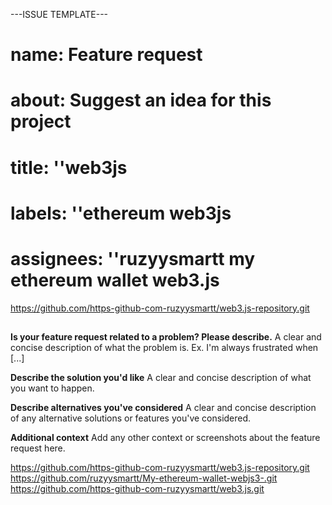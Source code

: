 ---ISSUE TEMPLATE---

# name: Feature request
# about: Suggest an idea for this project
# title: ''web3js
# labels: ''ethereum web3js

# assignees: ''ruzyysmartt my ethereum wallet web3.js 
  https://github.com/https-github-com-ruzyysmartt/web3.js-repository.git

##
**Is your feature request related to a problem? Please describe.**
A clear and concise description of what the problem is. Ex. I'm always frustrated when [...]

**Describe the solution you'd like**
A clear and concise description of what you want to happen.

**Describe alternatives you've considered**
A clear and concise description of any alternative solutions or features you've considered.

**Additional context**
Add any other context or screenshots about the feature request here.

https://github.com/https-github-com-ruzyysmartt/web3.js-repository.git
https://github.com/ruzyysmartt/My-ethereum-wallet-webjs3-.git
https://github.com/https-github-com-ruzyysmartt/web3.js.git
